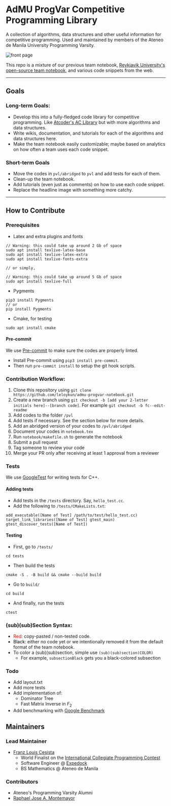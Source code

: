 # AdMU ProgVar Competitive Programming Library
A collection of algorithms, data structures and other useful information for competitive programming.
Used and maintained by members of the Ateneo de Manila University Programming Varsity.

![front page](https://user-images.githubusercontent.com/14250344/137528399-de98a987-df39-4241-baed-0f707f32e6e1.png)

This repo is a mixture of our previous team notebook, [Reykjavik University's open-source team notebook](https://github.com/SuprDewd/CompetitiveProgramming), and various code snippets from the web.

---

## Goals

### Long-term Goals:
- Develop this into a fully-fledged code library for competitive programming. Like [Atcoder's AC Library](https://github.com/atcoder/ac-library) but with more algorithms and data structures.
- Write wikis, documentation, and tutorials for each of the algorithms and data structures here.
- Make the team notebook easily customizable; maybe based on analytics on how often a team uses each code snippet.

### Short-term Goals
- Move the codes in `pvl/abridged` to `pvl` and add tests for each of them.
- Clean-up the team notebook.
- Add tutorials (even just as comments) on how to use each code snippet.
- Replace the headline image with something more catchy.

---

## How to Contribute

### Prerequisites
- Latex and extra plugins and fonts
```
// Warning: this could take up around 2 Gb of space
sudo apt install texlive-latex-base
sudo apt install texlive-latex-extra
sudo apt install texlive-fonts-extra

// or simply,

// Warning: this could take up around 5 Gb of space
sudo apt install texlive-full
```
- Pygments
```
pip3 install Pygments
// or
pip install Pygments
```
- Cmake, for testing
```
sudo apt install cmake
```

#### Pre-commit
We use [Pre-commit](https://pre-commit.com/) to make sure the codes are properly linted.
- Install Pre-commit using `pip3 install pre-commit`.
- Then run `pre-commit install` to setup the git hook scripts.

### Contribution Workflow:
1. Clone this repository using `git clone https://github.com/leloykun/admu-progvar-notebook.git`
2. Create a new branch using `git checkout -b [add your 2-letter initials here]--[branch code]`. For example `git checkout -b fc--edit-readme`
3. Add codes to the folder `/pvl`
4. Add tests if necessary. See the section below for more details.
5. Add an abridged version of your codes to `/pvl/abridged`
6. Document your codes in `notebook.tex`
7. Run `notebook/makefile.sh` to generate the notebook
8. Submit a pull request
9. Tag someone to review your code
10. Merge your PR only after receiving at least 1 approval from a reviewer

### Tests
We use [GoogleTest](https://github.com/google/googletest) for writing tests for C++.
#### Adding tests
- Add tests in the `/tests` directory. Say, `hello_test.cc`.
- Add the following to `/tests/CMakeLists.txt`:
```
add_executable([Name of Test] /path/to/test/hello_test.cc)
target_link_libraries([Name of Test] gtest_main)
gtest_discover_tests([Name of Test])
```
#### Testing
- First, go to `/tests/`
```
cd tests
```
- Then build the tests
```
cmake -S . -B build && cmake --build build
```
- Go to `build/`
```
cd build
```
- And finally, run the tests
```
ctest
```

### (sub)(sub)Section Syntax:
- <span style="color:red">Red</span>: copy-pasted / non-tested code.
- <span style="color:black">Black</span>: either no code yet or we intentionally removed it from the default format of the team notebook.
- To color a (sub)(sub)section, simple use `(sub)(sub)section(COLOR)`
    - For example, `subsectionBlack` gets you a black-colored subsection

### Todo
- Add layout.txt
- Add more tests
- Add implementation of:
  - Dominator Tree
  - Fast Matrix Inverse in $F_2$
- Add benchmarking with [Google Benchmark](https://github.com/google/benchmark)

## Maintainers
### Lead Maintainer
- [Franz Louis Cesista](https://github.com/leloykun)
  - World Finalist on the [International Collegiate Programming Contest](https://icpc.global/)
  - Software Engineer @ [Expedock](https://www.expedock.com/)
  - BS Mathematics @ Ateneo de Manila
### Contributors
- Ateneo's Programming Varsity Alumni
- [Raphael Jose A. Montemayor](https://github.com/rap2montemayor)